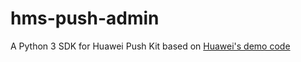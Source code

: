 # hms-push-admin
A Python 3 SDK for Huawei Push Kit based on [Huawei's demo code](https://github.com/HMS-Core/hms-push-serverdemo-python)
